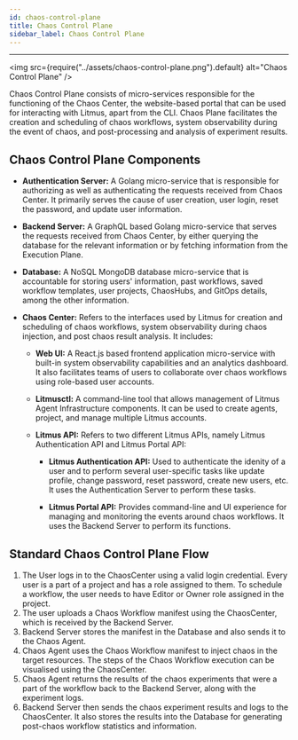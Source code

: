 ```yaml
---
id: chaos-control-plane
title: Chaos Control Plane
sidebar_label: Chaos Control Plane
---
```


---

<img src={require("../assets/chaos-control-plane.png").default} alt="Chaos Control Plane" />

Chaos Control Plane consists of micro-services responsible for the functioning of the Chaos Center, the website-based portal that can be used for interacting with Litmus, apart from the CLI. Chaos Plane facilitates the creation and scheduling of chaos workflows, system observability during the event of chaos, and post-processing and analysis of experiment results. 

## Chaos Control Plane Components

* **Authentication Server:** A Golang micro-service that is responsible for authorizing as well as authenticating the requests received from Chaos Center. It primarily serves the cause of user creation, user login, reset the password, and update user information.

* **Backend Server:** A GraphQL based Golang micro-service that serves the requests received from Chaos Center, by either querying the database for the relevant information or by fetching information from the Execution Plane.

* **Database:** A NoSQL MongoDB database micro-service that is accountable for storing users' information, past workflows, saved workflow templates, user projects, ChaosHubs, and GitOps details, among the other information.

* **Chaos Center:** Refers to the interfaces used by Litmus for creation and scheduling of chaos workflows, system observability during chaos injection, and post chaos result analysis. It includes: 

  * **Web UI:** A React.js based frontend application micro-service with built-in system observability capabilities and an analytics dashboard. It also facilitates teams of users to collaborate over  chaos workflows using role-based user accounts.

  * **Litmusctl:** A command-line tool that allows management of Litmus Agent Infrastructure components. It can be used to create agents, project, and manage multiple Litmus accounts.

  * **Litmus API:** Refers to two different Litmus APIs, namely Litmus Authentication API and Litmus Portal API:

    * **Litmus Authentication API:** Used to authenticate the idenity of a user and to perform several user-specific tasks like update profile, change password, reset password, create new users, etc. It uses the Authentication Server to perform these tasks.

    * **Litmus Portal API:** Provides command-line and UI experience for managing and monitoring the events around chaos workflows. It uses the Backend Server to perform its functions.

## Standard Chaos Control Plane Flow

1. The User logs in to the ChaosCenter using a valid login credential. Every user is a part of a project and has a role assigned to them. To schedule a workflow, the user needs to have Editor or Owner role assigned in the project.
2. The user uploads a Chaos Workflow manifest using the ChaosCenter, which is received by the Backend Server.
3. Backend Server stores the manifest in the Database and also sends it to the Chaos Agent.
4. Chaos Agent uses the Chaos Workflow manifest to inject chaos in the target resources. The steps of the Chaos Workflow execution can be visualised using the ChaosCenter.
5. Chaos Agent returns the results of the chaos experiments that were a part of the workflow back to the Backend Server, along with the experiment logs.
6. Backend Server then sends the chaos experiment results and logs to the ChaosCenter. It also stores the results into the Database for generating post-chaos workflow statistics and information.
